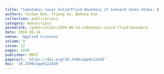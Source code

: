 ```yaml
---
title: "Subatomic-level Solid/Fluid Boundary of Lennard-Jones Atoms: A Molecular Dynamics Study of Metal-Inert Fluid Interface"
authors: Yechan Noh, Truong Vo, BoHung Kim
collection: publications
category: manuscripts
permalink: /publication/2019-06-14-subatomic-solid-fluid-boundary
date: 2019-06-14
venue: 'Applied Sciences'
volume: 9
issue: 12
pages: 2439
publisher: MDPI
paperurl: 'https://doi.org/10.3390/app9122439'
doi: '10.3390/app9122439'
---
```

